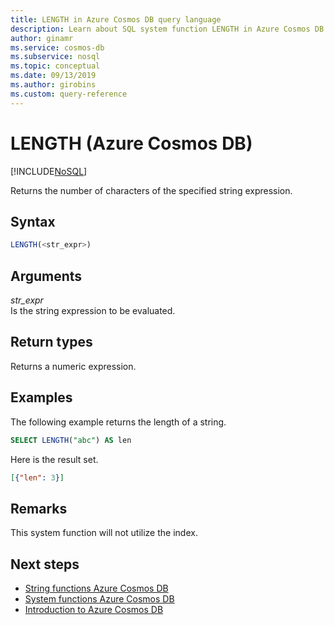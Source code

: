 ```yaml
---
title: LENGTH in Azure Cosmos DB query language
description: Learn about SQL system function LENGTH in Azure Cosmos DB.
author: ginamr
ms.service: cosmos-db
ms.subservice: nosql
ms.topic: conceptual
ms.date: 09/13/2019
ms.author: girobins
ms.custom: query-reference
---
```

# LENGTH (Azure Cosmos DB)
[!INCLUDE[NoSQL](../../includes/appliesto-nosql.md)]

 Returns the number of characters of the specified string expression.  
  
## Syntax
  
```sql
LENGTH(<str_expr>)  
```  
  
## Arguments
  
*str_expr*  
   Is the string expression to be evaluated.  
  
## Return types
  
  Returns a numeric expression.  
  
## Examples
  
  The following example returns the length of a string.  
  
```sql
SELECT LENGTH("abc") AS len 
```  
  
 Here is the result set.  
  
```json
[{"len": 3}]  
```  

## Remarks

This system function will not utilize the index.

## Next steps

- [String functions Azure Cosmos DB](string-functions.md)
- [System functions Azure Cosmos DB](system-functions.md)
- [Introduction to Azure Cosmos DB](../../introduction.md)
